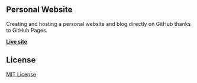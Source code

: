 ## Personal Website

Creating and hosting a personal website and blog directly on GitHub thanks to GitHub Pages. 

**[Live site](https://chrisoung.github.io)**

## License

[MIT License](https://github.com/chrisoung/chrisoung.github.io/blob/master/LICENSE)


